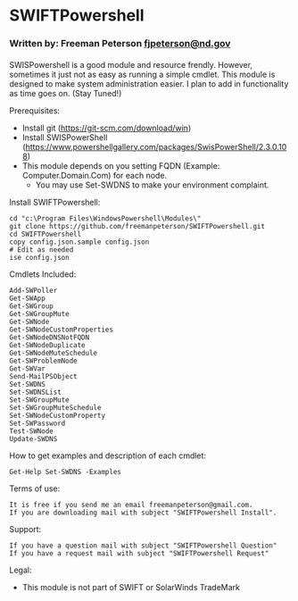 
# SWIFTPowershell
### Written by:         Freeman Peterson fjpeterson@nd.gov
#### 

SWISPowershell is a good module and resource frendly. However, sometimes it just not as easy as running a simple cmdlet. This module is designed to make system administration easier. 
I plan to add in functionality as time goes on. (Stay Tuned!)

Prerequisites:
+ Install git (https://git-scm.com/download/win)
+ Install SWISPowerShell (https://www.powershellgallery.com/packages/SwisPowerShell/2.3.0.108)
+ This module depends on you setting FQDN (Example: Computer.Domain.Com) for each node. 
  - You may use Set-SWDNS to make your environment complaint. 

Install SWIFTPowershell:
```
cd "c:\Program Files\WindowsPowershell\Modules\"
git clone https://github.com/freemanpeterson/SWIFTPowershell.git
cd SWIFTPowershell
copy config.json.sample config.json
# Edit as needed
ise config.json 
````
Cmdlets Included:
```
Add-SWPoller
Get-SWApp
Get-SWGroup
Get-SWGroupMute
Get-SWNode
Get-SWNodeCustomProperties
Get-SWNodeDNSNotFQDN
Get-SWNodeDuplicate
Get-SWNodeMuteSchedule
Get-SWProblemNode
Get-SWVar
Send-MailPSObject
Set-SWDNS
Set-SWDNSList
Set-SWGroupMute
Set-SWGroupMuteSchedule
Set-SWNodeCustomProperty
Set-SWPassword
Test-SWNode
Update-SWDNS
```
How to get examples and description of each cmdlet:
```
Get-Help Set-SWDNS -Examples
```

Terms of use: 
```
It is free if you send me an email freemanpeterson@gmail.com. 
If you are downloading mail with subject "SWIFTPowershell Install".
```
Support:
```
If you have a question mail with subject "SWIFTPowershell Question"
If you have a request mail with subject "SWIFTPowershell Request"
```
Legal:
+ This module is not part of SWIFT or SolarWinds TradeMark
